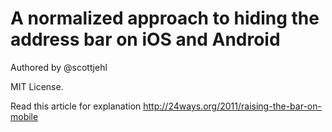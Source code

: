 A normalized approach to hiding the address bar on iOS and Android
=======================

Authored by @scottjehl

MIT License.

Read this article for explanation
http://24ways.org/2011/raising-the-bar-on-mobile